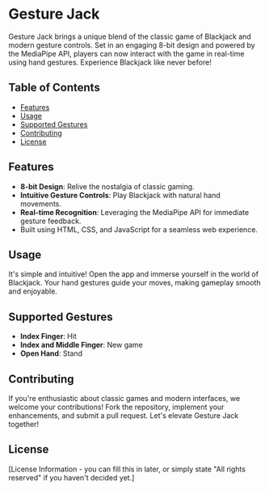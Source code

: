 # Gesture Jack

Gesture Jack brings a unique blend of the classic game of Blackjack and modern gesture controls. Set in an engaging 8-bit design and powered by the MediaPipe API, players can now interact with the game in real-time using hand gestures. Experience Blackjack like never before!

## Table of Contents

- [Features](#features)
- [Usage](#usage)
- [Supported Gestures](#supported-gestures)
- [Contributing](#contributing)
- [License](#license)

## Features

- **8-bit Design**: Relive the nostalgia of classic gaming.
- **Intuitive Gesture Controls**: Play Blackjack with natural hand movements.
- **Real-time Recognition**: Leveraging the MediaPipe API for immediate gesture feedback.
- Built using HTML, CSS, and JavaScript for a seamless web experience.

## Usage

It's simple and intuitive! Open the app and immerse yourself in the world of Blackjack. Your hand gestures guide your moves, making gameplay smooth and enjoyable.

## Supported Gestures

- **Index Finger**: Hit
- **Index and Middle Finger**: New game
- **Open Hand**: Stand

## Contributing

If you're enthusiastic about classic games and modern interfaces, we welcome your contributions! Fork the repository, implement your enhancements, and submit a pull request. Let's elevate Gesture Jack together!

## License

[License Information - you can fill this in later, or simply state "All rights reserved" if you haven't decided yet.]
